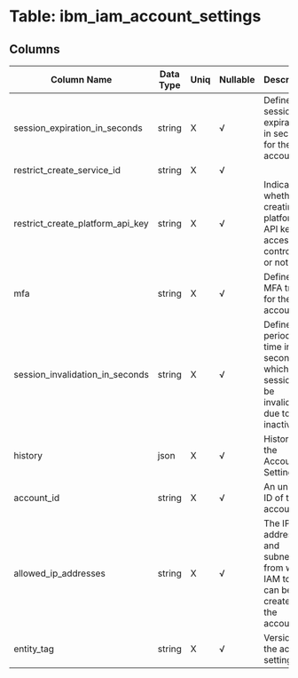 # Table: ibm_iam_account_settings

## Columns 

|  Column Name   |  Data Type  | Uniq | Nullable | Description | 
|  ----  | ----  | ----  | ----  | ---- | 
| session_expiration_in_seconds | string | X | √ | Defines the session expiration in seconds for the account. | 
| restrict_create_service_id | string | X | √ |  | 
| restrict_create_platform_api_key | string | X | √ | Indicates whether creating a platform API key is access controlled, or not. | 
| mfa | string | X | √ | Defines the MFA trait for the account. | 
| session_invalidation_in_seconds | string | X | √ | Defines the period of time in seconds in which a session will be invalidated due  to inactivity. | 
| history | json | X | √ | History of the Account Settings. | 
| account_id | string | X | √ | An unique ID of the account. | 
| allowed_ip_addresses | string | X | √ | The IP addresses and subnets from which IAM tokens can be created for the account. | 
| entity_tag | string | X | √ | Version of the account settings. | 


